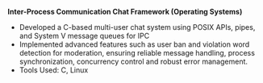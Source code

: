  **Inter-Process Communication Chat Framework (Operating Systems)**

  - Developed a C-based multi-user chat system using POSIX APIs, pipes, and System V message queues for IPC 
  - Implemented advanced features such as user ban and violation word detection for moderation, ensuring reliable message handling, process synchronization, concurrency control and robust error management. 
  - Tools Used: C, Linux
